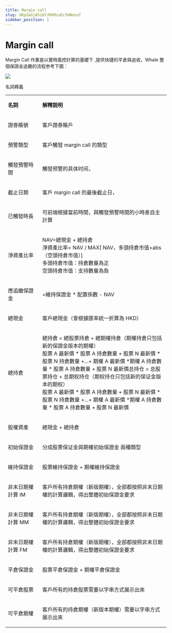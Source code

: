 ```yaml
---
title: Margin call
slug: UKp2wGjASi8YJOkMzuEcfmNonuf
sidebar_position: 1
---
```



# Margin call

Margin Call 作業是以實時風控計算的基礎下 ,提供快捷的平倉與追收，Whale 整個保證金追繳的流程参考下圖：

<img src="/assets/IEBebOkmhoqDUTxupIscT9IXnZf.jpeg" src-width="1510" src-height="1254" align="center"/>

名詞釋義

<table>
<colgroup>
<col width="159"/>
<col width="667"/>
</colgroup>
<tbody>
<tr>
<td><p><strong>名詞</strong></p></td><td><p><strong>解釋說明</strong></p></td></tr>
<tr>
<td><p>證券賬號</p></td><td><p>客戶證券賬戶</p></td></tr>
<tr>
<td><p>預警類型</p></td><td><p>客戶觸發 margin call 的類型</p></td></tr>
<tr>
<td><p>觸發預警時間</p></td><td><p>觸發预警的具体时间，</p></td></tr>
<tr>
<td><p>截止日期</p></td><td><p>客戶 margin call 的最後截止日，</p></td></tr>
<tr>
<td><p>已觸發時長</p></td><td><p>可前端根據當前時間，與觸發預警時間的小時差自主計算</p></td></tr>
<tr>
<td><p>淨資產比率</p></td><td><p>NAV=總現金 + 總持倉<br/>淨資產比率= NAV / MAX[ NAV，多頭持倉市值+abs（空頭持倉市值）]<br/>多頭持倉市值：持倉數量為正<br/>空頭持倉市值：支持數量為負</p></td></tr>
<tr>
<td><p>應追繳保證金</p></td><td><p>=維持保證金 * 配置係數  -  NAV</p></td></tr>
<tr>
<td><p>總現金</p></td><td><p>客戶總現金（會根據匯率統一折算為 HKD）</p></td></tr>
<tr>
<td><p>總持倉</p></td><td><p>總持倉 = 總股票持倉 + 總期權持倉（期權持倉只包括新的保證金版本的期權）<br/>股票 A 最新價 * 股票 A 持倉數量 + 股票 N 最新價 * 股票 N 持倉數量 +...+ 期權 A 最新價 *期權 A 持倉數量 * 股票 A 持倉數量 + 股票 N 最新價总持仓 = 总股票持仓 + 总期权持仓（期权持仓只包括新的保证金版本的期权）<br/>股票 A 最新價 * 股票 A 持倉數量 + 股票 N 最新價 * 股票 N 持倉數量 +...+  期權 A 最新價 *期權 A 持倉數量 * 股票 A 持倉數量 + 股票 N 最新價</p></td></tr>
<tr>
<td><p>股權資產</p></td><td><p>總現金 + 總持倉</p></td></tr>
<tr>
<td><p>初始保證金</p></td><td><p>分成股票保证金與期權初始保證金 兩種類型</p></td></tr>
<tr>
<td><p>維持保證金</p></td><td><p>股票維持保證金 + 期權維持保證金</p></td></tr>
<tr>
<td><p>非末日期權計算 IM</p></td><td><p>客戶所有持倉期權（新版期權），全部都按照非末日期權的計算邏輯，得出整體初始保證金要求</p></td></tr>
<tr>
<td><p>非末日期權計算 MM</p></td><td><p>客戶所有持倉期權（新版期權），全部都按照非末日期權的計算邏輯，得出整體初始保證金要求</p></td></tr>
<tr>
<td><p>非末日期權計算 FM</p></td><td><p>客戶所有持倉期權（新版期權），全部都按照非末日期權的計算邏輯，得出整體初始保證金要求</p></td></tr>
<tr>
<td><p>平倉保證金</p></td><td><p>股票平倉保證金 + 期權平倉保證金</p></td></tr>
<tr>
<td><p>可平倉股票</p></td><td><p>客戶所有的持倉股票需要以字串方式展示出來</p></td></tr>
<tr>
<td><p>可平倉期權</p></td><td><p>客戶所有的持倉期權（新版本期權）需要以字串方式展示出來</p></td></tr>
</tbody>
</table>

